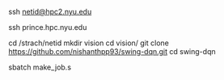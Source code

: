 ssh netid@hpc2.nyu.edu

ssh prince.hpc.nyu.edu

cd /strach/netid
mkdir vision
cd vision/
git clone https://github.com/nishanthpp93/swing-dqn.git
cd swing-dqn

sbatch make_job.s


